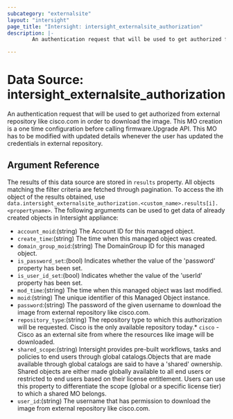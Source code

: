 ```yaml
---
subcategory: "externalsite"
layout: "intersight"
page_title: "Intersight: intersight_externalsite_authorization"
description: |-
        An authentication request that will be used to get authorized from external repository like cisco.com in order to download the image. This MO creation is a one time configuration before calling firmware.Upgrade API. This MO has to be modified with updated details whenever the user has updated the credentials in external repository.

---
```


# Data Source: intersight_externalsite_authorization
An authentication request that will be used to get authorized from external repository like cisco.com in order to download the image. This MO creation is a one time configuration before calling firmware.Upgrade API. This MO has to be modified with updated details whenever the user has updated the credentials in external repository.
## Argument Reference
The results of this data source are stored in `results` property.
All objects matching the filter criteria are fetched through pagination.
To access the ith object of the results obtained, use `data.intersight_externalsite_authorization.<custom_name>.results[i].<propertyname>`.
The following arguments can be used to get data of already created objects in Intersight appliance:
* `account_moid`:(string) The Account ID for this managed object. 
* `create_time`:(string) The time when this managed object was created. 
* `domain_group_moid`:(string) The DomainGroup ID for this managed object. 
* `is_password_set`:(bool) Indicates whether the value of the 'password' property has been set. 
* `is_user_id_set`:(bool) Indicates whether the value of the 'userId' property has been set. 
* `mod_time`:(string) The time when this managed object was last modified. 
* `moid`:(string) The unique identifier of this Managed Object instance. 
* `password`:(string) The password of the given username to download the image from external repository like cisco.com. 
* `repository_type`:(string) The repository type to which this authorization will be requested. Cisco is the only available repository today.* `cisco` - Cisco as an external site from where the resources like image will be downloaded. 
* `shared_scope`:(string) Intersight provides pre-built workflows, tasks and policies to end users through global catalogs.Objects that are made available through global catalogs are said to have a 'shared' ownership. Shared objects are either made globally available to all end users or restricted to end users based on their license entitlement. Users can use this property to differentiate the scope (global or a specific license tier) to which a shared MO belongs. 
* `user_id`:(string) The username that has permission to download the image from external repository like cisco.com. 
 
